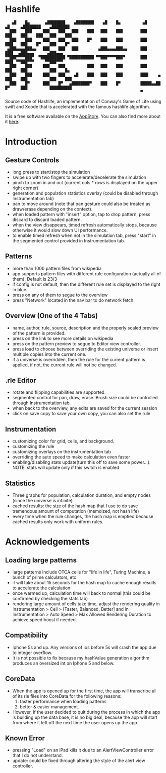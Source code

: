 # Hashlife

```
   ▄█    █▄       ▄████████    ▄████████    ▄█    █▄          ▄█        ▄█     ▄████████    ▄████████ 
  ███    ███     ███    ███   ███    ███   ███    ███        ███       ███    ███    ███   ███    ███ 
  ███    ███     ███    ███   ███    █▀    ███    ███        ███       ███▌   ███    █▀    ███    █▀  
 ▄███▄▄▄▄███▄▄   ███    ███   ███         ▄███▄▄▄▄███▄▄      ███       ███▌  ▄███▄▄▄      ▄███▄▄▄     
▀▀███▀▀▀▀███▀  ▀███████████ ▀███████████ ▀▀███▀▀▀▀███▀       ███       ███▌ ▀▀███▀▀▀     ▀▀███▀▀▀     
  ███    ███     ███    ███          ███   ███    ███        ███       ███    ███          ███    █▄  
  ███    ███     ███    ███    ▄█    ███   ███    ███        ███▌    ▄ ███    ███          ███    ███ 
  ███    █▀      ███    █▀   ▄████████▀    ███    █▀         █████▄▄██ █▀     ███          ██████████ 
                                                             ▀                                        
```

Source code of Hashlife, an implementation of Conway's Game of Life using swift and Xcode that is accelerated with the famous hashlife algorithm.

It is a free software available on the [AppStore](https://itunes.apple.com/us/app/hashlife/id1271258065?mt=8). You can also find more about it [here](https://appadvice.com/app/hashlife/1271258065).

# Introduction

## Gesture Controls
* long press to start/stop the simulation
* swipe up with two fingers to accelerate/decelerate the simulation
* pinch to zoom in and out (current cols * rows is displayed on the upper right corner)
* generation and population statistics overlay (could be disabled through Instrumentation tab)
* pan to move around (note that pan gesture could also be treated as draw/erase depending on the context).
* when loaded pattern with "insert" option, tap to drop pattern, press discard to discard loaded pattern.
* when the view disappears, timed refresh automatically stops, because otherwise it would slow down UI performance.
* to enable timed refresh when not in the simulation tab, press "start" in the segmented control provided in Instrumentation tab.

## Patterns
* more than 1000 pattern files from wikipedia
* app supports pattern files with different rule configuration (actually all of them). Default is 23/3
* if config is not default, then the different rule set is displayed to the right in blue.
* press on any of them to segue to the overview
* press "Network" located in the nav bar to do network fetch.

## Overview (One of the 4 Tabs)
* name, author, rule, source, description and the properly scaled preview of the pattern is provided.
* press on the link to see more details on wikipedia
* press on the pattern preview to segue to Editor view controller.
* press load to choose between overriding the existing universe or insert multiple copies into the current one.
* if a universe is overridden, then the rule for the current pattern is applied, if not, the current rule will not be changed.

## .rle Editor
* rotate and flipping capabilities are supported.
* segmented control for pan, draw, erase. Brush size could be controlled through Instrumentation tab.
* when back to the overview, any edits are saved for the current session
* click on save copy to save your own copy, you can also set the rule

## Instrumentation
* customizing color for grid, cells, and background. 
* customizing the rule
* customizing overlays on the instrumentation tab
* overriding the auto speed to make calculation even faster
* enabling/disabling stats update(turn this off to save some power...). NOTE: stats will update only if this switch is enabled

## Statistics
* Three graphs for population, calculation duration, and empty nodes (since the universe is infinite)
* cached results: the size of the hash map that I use to do save tremendous amount of computation (memoized, not hash life)
* every time when the rule changes, the hash map is emptied because cached results only work with uniform rules.

# Acknowledgements

## Loading large patterns
* large patterns include OTCA cells for "life in life", Turing Machine, a bunch of prime calculators, etc
* it will take about 15 seconds for the hash map to cache enough results to accelerate the calculation
* once warmed up, calculation time will back to normal (this could be confirmed by checking the stats tab)
* rendering large amount of cells take time, adjust the rendering quality in Instrumentation > Cell > [Faster, Balanced, Better] and in Instrumentation > Auto Speed > Max Allowed Rendering Duration to achieve speed boost if needed.

## Compatibility
* Iphone 5s and up. Any versions of ios before 5s will crash the app due to integer overflow. 
* It is not possible to fix because my hashValue generation algorithm produces an oversized int on Iphone 5 and below.

## CoreData
* When the app is opened up for the first time, the app will transcribe all of its rle files into CoreData for the following reasons:
   1) faster performance when loading patterns
   2) better & easier management.
* However, if the user decided to quit during the process in which the app is building up the data base, it is no big deal, because the app will start from where it left off the next time the user opens up the app.


## Known Error
* pressing "Load" on an iPad kills it due to an AlertViewController error that I do not understand.
* update: could be fixed through altering the style of the alert view controller.

